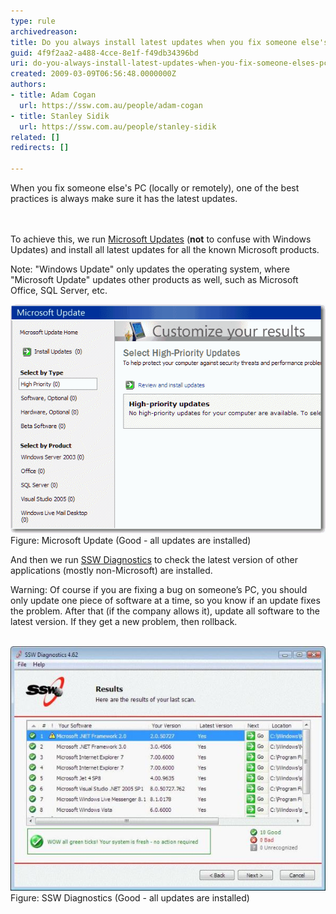 ```yaml
---
type: rule
archivedreason: 
title: Do you always install latest updates when you fix someone else's PC?
guid: 4f9f2aa2-a488-4cce-8e1f-f49db34396bd
uri: do-you-always-install-latest-updates-when-you-fix-someone-elses-pc
created: 2009-03-09T06:56:48.0000000Z
authors:
- title: Adam Cogan
  url: https://ssw.com.au/people/adam-cogan
- title: Stanley Sidik
  url: https://ssw.com.au/people/stanley-sidik
related: []
redirects: []

---
```



​When you fix someone else's PC (locally or remotely), one of the best practices is always make sure it has the latest updates. 
<br>
<br><excerpt class='endintro'></excerpt><br>

  <p>To achieve this, we run <a shape="rect" href="http://www.ssw.com.au/ssw/Redirect/MicrosoftUpdate.htm">Microsoft Updates</a> (<strong>not</strong> to confuse with Windows Updates) and install all latest updates for all the known Microsoft products.</p>
<p>Note: "Windows Update" only updates the operating system, where "Microsoft Update" updates other products as well, such as Microsoft Office, SQL Server, etc.</p>
<img class="ms-rteCustom-ImageArea" border="0" alt="Microsoft Update" src="MicrosoftUpdateGood.gif" style="border-width:0px;border-style:solid;border-color:initial;" /> <span class="ms-rteCustom-FigureGood">Figure: Microsoft Update (Good - all updates are installed)</span>
<p>And then we run <a shape="rect" href="http://www.ssw.com.au/ssw/Diagnostics">SSW Diagnostics</a> to check the latest version of other applications (mostly non-Microsoft) are installed.</p>
<p>Warning: Of course if you are fixing a bug on someone’s PC, you should only update one piece of software at a time, so you know if an update fixes the problem. After that (if the company allows it), update all software to the latest version. If they get a new problem, then rollback.</p>
 <img class="ms-rteCustom-ImageArea" border="0" alt="SSW Diagnostics" src="DiagnosticsGood_small.jpg" style="border-width:0px;border-style:solid;border-color:initial;" /> <span class="ms-rteCustom-FigureGood">Figure: SSW Diagnostics (Good - all updates are installed)</span> 



